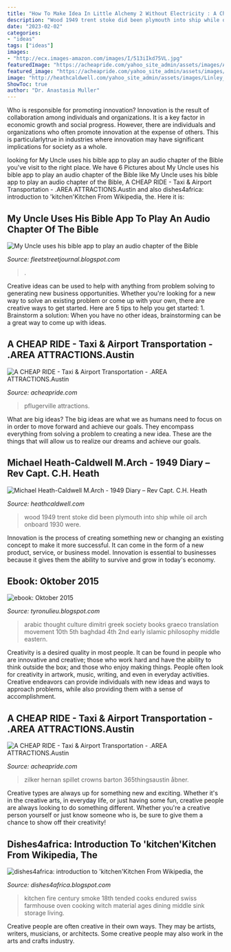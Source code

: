 ```yaml
---
title: "How To Make Idea In Little Alchemy 2 Without Electricity : A Cheap Ride"
description: "Wood 1949 trent stoke did been plymouth into ship while oil arch onboard 1930 were"
date: "2023-02-02"
categories:
- "ideas"
tags: ["ideas"]
images:
- "http://ecx.images-amazon.com/images/I/513iIkd75VL.jpg"
featuredImage: "https://acheapride.com/yahoo_site_admin/assets/images/A_Cheap_Ride_-_Web_Site_Photos_-_Zilker_Park_-_09-11.241193334_std.jpg"
featured_image: "https://acheapride.com/yahoo_site_admin/assets/images/A_Cheap_Ride_-_Web_Site_Photos_-_Walter_Bohls_House-Pflugerville_-_09-11.253104757_std.jpg"
image: "http://heathcaldwell.com/yahoo_site_admin/assets/images/Linley_Wood_Stoke_on_Trent.12622144_std.jpg"
ShowToc: true
author: "Dr. Anastasia Muller"
---
```



Who is responsible for promoting innovation?
Innovation is the result of collaboration among individuals and organizations. It is a key factor in economic growth and social progress. However, there are individuals and organizations who often promote innovation at the expense of others. This is particularlytrue in industries where innovation may have significant implications for society as a whole.

	

		
looking for My Uncle uses his bible app to play an audio chapter of the Bible you've visit to the right place. We have 6 Pictures about My Uncle uses his bible app to play an audio chapter of the Bible like My Uncle uses his bible app to play an audio chapter of the Bible, A CHEAP RIDE - Taxi &amp; Airport Transportation - .AREA ATTRACTIONS.Austin and also dishes4africa: introduction to &#039;kitchen&#039;Kitchen From Wikipedia, the. Here it is:
		
    
## My Uncle Uses His Bible App To Play An Audio Chapter Of The Bible

<img loading=lazy src="https://1.bp.blogspot.com/--z1p4nn7bwk/Xq4TZ3Ho2OI/AAAAAAAAM7w/sqWdhL7vdHw9qM03_ZFkVGSMjL0F8euvACLcBGAsYHQ/w1200-h630-p-k-no-nu/multi-coloured-map-pins-A6JH7A.jpg" onerror="this.onerror=null;this.src='https://tse2.mm.bing.net/th?id=OIP.xwkf1D68KHbp6F0Ce-5ixQHaD4&amp;pid=15.1';" alt="My Uncle uses his bible app to play an audio chapter of the Bible">

_Source: fleetstreetjournal.blogspot.com_

>. 

	

Creative ideas can be used to help with anything from problem solving to generating new business opportunities. Whether you're looking for a new way to solve an existing problem or come up with your own, there are creative ways to get started. Here are 5 tips to help you get started: 1. Brainstorm a solution: When you have no other ideas, brainstorming can be a great way to come up with ideas.

    
## A CHEAP RIDE - Taxi &amp; Airport Transportation - .AREA ATTRACTIONS.Austin

<img loading=lazy src="https://acheapride.com/yahoo_site_admin/assets/images/A_Cheap_Ride_-_Web_Site_Photos_-_Walter_Bohls_House-Pflugerville_-_09-11.253104757_std.jpg" onerror="this.onerror=null;this.src='https://tse3.mm.bing.net/th?id=OIP.cikmbJGboMkM-zc8R_preAAAAA&amp;pid=15.1';" alt="A CHEAP RIDE - Taxi &amp; Airport Transportation - .AREA ATTRACTIONS.Austin">

_Source: acheapride.com_

>pflugerville attractions. 

	

What are big ideas?
The big ideas are what we as humans need to focus on in order to move forward and achieve our goals. They encompass everything from solving a problem to creating a new idea. These are the things that will allow us to realize our dreams and achieve our goals.

    
## Michael Heath-Caldwell M.Arch - 1949 Diary – Rev Capt. C.H. Heath

<img loading=lazy src="http://heathcaldwell.com/yahoo_site_admin/assets/images/Linley_Wood_Stoke_on_Trent.12622144_std.jpg" onerror="this.onerror=null;this.src='https://tse2.mm.bing.net/th?id=OIP.AQNpBi67gPmcan2o7ZmHRwHaE-&amp;pid=15.1';" alt="Michael Heath-Caldwell M.Arch - 1949 Diary – Rev Capt. C.H. Heath">

_Source: heathcaldwell.com_

>wood 1949 trent stoke did been plymouth into ship while oil arch onboard 1930 were. 

	

Innovation is the process of creating something new or changing an existing concept to make it more successful. It can come in the form of a new product, service, or business model. Innovation is essential to businesses because it gives them the ability to survive and grow in today's economy.

    
## Ebook: Oktober 2015

<img loading=lazy src="http://ecx.images-amazon.com/images/I/513iIkd75VL.jpg" onerror="this.onerror=null;this.src='https://tse1.mm.bing.net/th?id=OIP.mgKia8dlO5LE6ATfxb3pWADhEs&amp;pid=15.1';" alt="ebook: Oktober 2015">

_Source: tyronulieu.blogspot.com_

>arabic thought culture dimitri greek society books graeco translation movement 10th 5th baghdad 4th 2nd early islamic philosophy middle eastern. 

	

Creativity is a desired quality in most people. It can be found in people who are innovative and creative; those who work hard and have the ability to think outside the box; and those who enjoy making things. People often look for creativity in artwork, music, writing, and even in everyday activities. Creative endeavors can provide individuals with new ideas and ways to approach problems, while also providing them with a sense of accomplishment.

    
## A CHEAP RIDE - Taxi &amp; Airport Transportation - .AREA ATTRACTIONS.Austin

<img loading=lazy src="https://acheapride.com/yahoo_site_admin/assets/images/A_Cheap_Ride_-_Web_Site_Photos_-_Zilker_Park_-_09-11.241193334_std.jpg" onerror="this.onerror=null;this.src='https://tse1.mm.bing.net/th?id=OIP.ALdf5gDqH0u_u2MiFeLmpAHaE6&amp;pid=15.1';" alt="A CHEAP RIDE - Taxi &amp; Airport Transportation - .AREA ATTRACTIONS.Austin">

_Source: acheapride.com_

>zilker hernan spillet crowns barton 365thingsaustin åbner. 

	

Creative types are always up for something new and exciting. Whether it's in the creative arts, in everyday life, or just having some fun, creative people are always looking to do something different. Whether you're a creative person yourself or just know someone who is, be sure to give them a chance to show off their creativity!

    
## Dishes4africa: Introduction To &#039;kitchen&#039;Kitchen From Wikipedia, The

<img loading=lazy src="https://lh4.googleusercontent.com/proxy/WGUuANLThmFp02Zw480DVCZJMAcoAAyWIQuiDwfBnHeBYCeNBz29cogUC5pnGXGvnmNWAyr9Oqcs-gSTZrisjs6EJZ9JSK9tnnSnV-XU_J5fMlIzgRyeAoK_Dn2r1lfrrZuIrDjeRieOSEP1NoeqXdnOYNGHBw=s0-d" onerror="this.onerror=null;this.src='https://tse3.mm.bing.net/th?id=OIP.miHUbEzmgQwlszGfse2fXwAAAA&amp;pid=15.1';" alt="dishes4africa: introduction to &#039;kitchen&#039;Kitchen From Wikipedia, the">

_Source: dishes4africa.blogspot.com_

>kitchen fire century smoke 18th tended cooks endured swiss farmhouse oven cooking witch material ages dining middle sink storage living. 

	

Creative people are often creative in their own ways. They may be artists, writers, musicians, or architects. Some creative people may also work in the arts and crafts industry.

